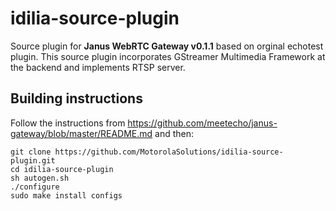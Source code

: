 # idilia-source-plugin

Source plugin for <b>Janus WebRTC Gateway v0.1.1</b> based on orginal echotest plugin. This source plugin incorporates GStreamer Multimedia Framework at the backend and implements RTSP server.

## Building instructions

Follow the instructions from https://github.com/meetecho/janus-gateway/blob/master/README.md and then:

    git clone https://github.com/MotorolaSolutions/idilia-source-plugin.git
    cd idilia-source-plugin
    sh autogen.sh
    ./configure
    sudo make install configs
